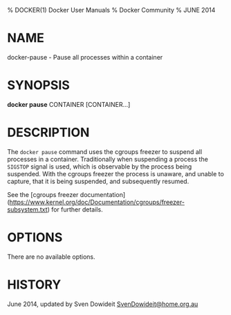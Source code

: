 % DOCKER(1) Docker User Manuals
% Docker Community
% JUNE 2014
# NAME
docker-pause - Pause all processes within a container

# SYNOPSIS
**docker pause**
CONTAINER [CONTAINER...]

# DESCRIPTION

The `docker pause` command uses the cgroups freezer to suspend all processes in
a container.  Traditionally when suspending a process the `SIGSTOP` signal is
used, which is observable by the process being suspended. With the cgroups freezer
the process is unaware, and unable to capture, that it is being suspended,
and subsequently resumed.

See the [cgroups freezer documentation]
(https://www.kernel.org/doc/Documentation/cgroups/freezer-subsystem.txt) for
further details.

# OPTIONS
There are no available options.

# HISTORY
June 2014, updated by Sven Dowideit <SvenDowideit@home.org.au>
